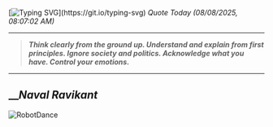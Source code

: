[![Typing SVG](https://readme-typing-svg.herokuapp.com?font=Press+Start+2P&color=C2F784&size=35&width=900&height=100&lines=Hello+World%2C+I'm+Hung+!)](https://git.io/typing-svg) 
_Quote Today (08/08/2025, 08:07:02 AM)_
___
>**_Think clearly from the ground up. Understand and explain from first principles. Ignore society and politics. Acknowledge what you have. Control your emotions._**
___

## __**_Naval Ravikant_**

![RobotDance](src/assets/images/robot-dancing-dribble.gif?style=center)

